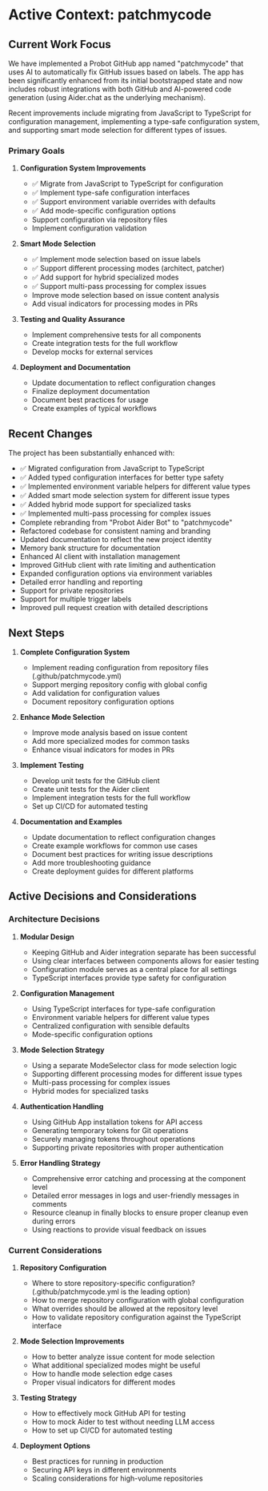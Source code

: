 # Active Context: patchmycode

## Current Work Focus

We have implemented a Probot GitHub app named "patchmycode" that uses AI to automatically fix GitHub issues based on labels. The app has been significantly enhanced from its initial bootstrapped state and now includes robust integrations with both GitHub and AI-powered code generation (using Aider.chat as the underlying mechanism).

Recent improvements include migrating from JavaScript to TypeScript for configuration management, implementing a type-safe configuration system, and supporting smart mode selection for different types of issues.

### Primary Goals

1. **Configuration System Improvements**
   - ✅ Migrate from JavaScript to TypeScript for configuration
   - ✅ Implement type-safe configuration interfaces
   - ✅ Support environment variable overrides with defaults
   - ✅ Add mode-specific configuration options
   - Support configuration via repository files
   - Implement configuration validation

2. **Smart Mode Selection**
   - ✅ Implement mode selection based on issue labels
   - ✅ Support different processing modes (architect, patcher)
   - ✅ Add support for hybrid specialized modes
   - ✅ Support multi-pass processing for complex issues
   - Improve mode selection based on issue content analysis
   - Add visual indicators for processing modes in PRs

3. **Testing and Quality Assurance**
   - Implement comprehensive tests for all components
   - Create integration tests for the full workflow
   - Develop mocks for external services

4. **Deployment and Documentation**
   - Update documentation to reflect configuration changes
   - Finalize deployment documentation
   - Document best practices for usage
   - Create examples of typical workflows

## Recent Changes

The project has been substantially enhanced with:
- ✅ Migrated configuration from JavaScript to TypeScript
- ✅ Added typed configuration interfaces for better type safety
- ✅ Implemented environment variable helpers for different value types
- ✅ Added smart mode selection system for different issue types
- ✅ Added hybrid mode support for specialized tasks
- ✅ Implemented multi-pass processing for complex issues
- Complete rebranding from "Probot Aider Bot" to "patchmycode"
- Refactored codebase for consistent naming and branding
- Updated documentation to reflect the new project identity
- Memory bank structure for documentation
- Enhanced AI client with installation management
- Improved GitHub client with rate limiting and authentication
- Expanded configuration options via environment variables
- Detailed error handling and reporting
- Support for private repositories
- Support for multiple trigger labels
- Improved pull request creation with detailed descriptions

## Next Steps

1. **Complete Configuration System**
   - Implement reading configuration from repository files (.github/patchmycode.yml)
   - Support merging repository config with global config
   - Add validation for configuration values
   - Document repository configuration options

2. **Enhance Mode Selection**
   - Improve mode analysis based on issue content
   - Add more specialized modes for common tasks
   - Enhance visual indicators for modes in PRs

3. **Implement Testing**
   - Develop unit tests for the GitHub client
   - Create unit tests for the Aider client
   - Implement integration tests for the full workflow
   - Set up CI/CD for automated testing

4. **Documentation and Examples**
   - Update documentation to reflect configuration changes
   - Create example workflows for common use cases
   - Document best practices for writing issue descriptions
   - Add more troubleshooting guidance
   - Create deployment guides for different platforms

## Active Decisions and Considerations

### Architecture Decisions

1. **Modular Design**
   - Keeping GitHub and Aider integration separate has been successful
   - Using clear interfaces between components allows for easier testing
   - Configuration module serves as a central place for all settings
   - TypeScript interfaces provide type safety for configuration

2. **Configuration Management**
   - Using TypeScript interfaces for type-safe configuration
   - Environment variable helpers for different value types
   - Centralized configuration with sensible defaults
   - Mode-specific configuration options

3. **Mode Selection Strategy**
   - Using a separate ModeSelector class for mode selection logic
   - Supporting different processing modes for different issue types
   - Multi-pass processing for complex issues
   - Hybrid modes for specialized tasks

4. **Authentication Handling**
   - Using GitHub App installation tokens for API access
   - Generating temporary tokens for Git operations
   - Securely managing tokens throughout operations
   - Supporting private repositories with proper authentication

5. **Error Handling Strategy**
   - Comprehensive error catching and processing at the component level
   - Detailed error messages in logs and user-friendly messages in comments
   - Resource cleanup in finally blocks to ensure proper cleanup even during errors
   - Using reactions to provide visual feedback on issues

### Current Considerations

1. **Repository Configuration**
   - Where to store repository-specific configuration? (.github/patchmycode.yml is the leading option)
   - How to merge repository configuration with global configuration
   - What overrides should be allowed at the repository level
   - How to validate repository configuration against the TypeScript interface

2. **Mode Selection Improvements**
   - How to better analyze issue content for mode selection
   - What additional specialized modes might be useful
   - How to handle mode selection edge cases
   - Proper visual indicators for different modes

3. **Testing Strategy**
   - How to effectively mock GitHub API for testing
   - How to mock Aider to test without needing LLM access
   - How to set up CI/CD for automated testing

4. **Deployment Options**
   - Best practices for running in production
   - Securing API keys in different environments
   - Scaling considerations for high-volume repositories
